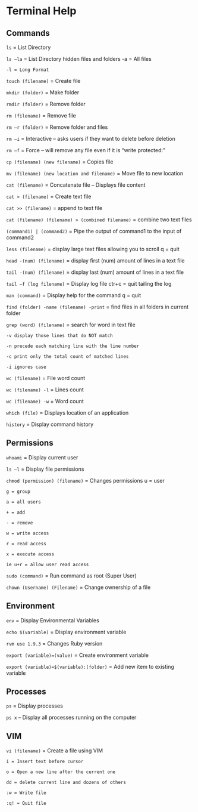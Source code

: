 # Terminal Help

## Commands
`ls` = List Directory

`ls –la` = List Directory hidden files and folders
	-a = All files
  
	-l = Long Format
  
`touch (filename)` = Create file

`mkdir (folder)` = Make folder

`rmdir (folder)` = Remove folder

`rm (filename)` = Remove file

`rm –r (folder)` = Remove folder and files

`rm –i` = Interactive – asks users if they want to delete before deletion

`rm –f` = Force – will remove any file even if it is “write protected:”

`cp (filename) (new filename)` = Copies file

`mv (filename) (new location and filename)` = Move file to new location

`cat (filename)` = Concatenate file – Displays file content

`cat > (filename)` = Create text file

`cat >> (filename)` = append to text file
  
`cat (filename) (filename) > (combined filename)` = combine two text files

`(command1) | (command2)` = Pipe the output of command1 to the input of command2

`less (filename)` = display large text files allowing you to scroll
	q = quit
  
`head -(num) (filename)` = display first (num) amount of lines in a text file

`tail -(num) (filename)` = display last (num) amount of lines in a text file

`tail –f (log filename)` = Display log file
	ctr+c = quit tailing the log
  
`man (command)` = Display help for the command
	q = quit
  
`find (folder) -name (filename) -print` = find files in all folders in current folder

`grep (word) (filename)` = search for word in text file

	-v display those lines that do NOT match
	
	-n precede each matching line with the line number
	
	-c print only the total count of matched lines 
	
	-i ignores case

`wc (filename)` = File word count

`wc (filename) -l` = Lines count

`wc (filename) -w` = Word count

`which (file)` = Displays location of an application

`history` = Display command history

## Permissions

`whoami` = Display current user

`ls –l` = Display file permissions

`chmod (permission) (filename)` = Changes permissions
	u = user
  
	g = group
  
	a = all users
  
	+ = add
  
  	- = remove
  
  	w = write access
  
  	r = read access
  
  	x = execute access
  
  	ie u+r = allow user read access

`sudo (command)` = Run command as root (Super User)

`chown (Username) (Filename)` = Change ownership of a file

## Environment

`env` = Display Environmental Variables

`echo $(variable)` = Display environment variable

`rvm use 1.9.3` = Changes Ruby version

`export (variable)=(value)` = Create environment variable

`export (variable)=$(variable):(folder)` = Add new item to existing variable

## Processes

`ps` = Display processes

`ps x` – Display all processes running on the computer

## VIM

`vi (filename)` = Create a file using VIM
	
	i = Insert text before cursor
  
	o = Open a new line after the current one
  
	dd = delete current line and dozens of others
  
	:w = Write file
  
	:q! = Quit file
